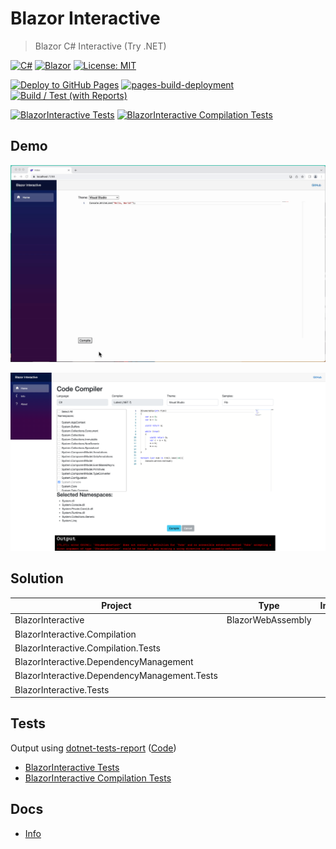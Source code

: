 # Blazor Interactive

> Blazor C# Interactive (Try .NET)

[![C#](https://img.shields.io/badge/c%23-%23239120.svg?style=for-the-badge&logo=c-sharp&logoColor=white)](https://learn.microsoft.com/en-us/dotnet/csharp/)
[![Blazor](https://img.shields.io/badge/blazor-%235C2D91.svg?style=for-the-badge&logo=blazor&logoColor=white)](https://dotnet.microsoft.com/en-us/apps/aspnet/web-apps/blazor)
[![License: MIT](https://img.shields.io/badge/License-MIT-lightgrey.svg?style=for-the-badge)](LICENSE) <!-- https://opensource.org/licenses/MIT -->

[![Deploy to GitHub Pages](https://github.com/alex-hedley/BlazorInteractive/actions/workflows/deploy-site.yml/badge.svg)](https://github.com/alex-hedley/BlazorInteractive/actions/workflows/deploy-site.yml)
[![pages-build-deployment](https://github.com/alex-hedley/BlazorInteractive/actions/workflows/pages/pages-build-deployment/badge.svg)](https://github.com/alex-hedley/BlazorInteractive/actions/workflows/pages/pages-build-deployment)
[![Build / Test (with Reports)](https://github.com/alex-hedley/BlazorInteractive/actions/workflows/build-test.yml/badge.svg)](https://github.com/alex-hedley/BlazorInteractive/actions/workflows/build-test.yml)

[![BlazorInteractive Tests](https://gist.githubusercontent.com/alex-hedley/0f6142396b2a1bb0231906adcd51bdcd/raw/0365da5b9d3b05984b8099051b6f5582eff2878b/blazor_interactive_tests.md_badge.svg "BlazorInteractive Tests")](https://gist.github.com/alex-hedley/0f6142396b2a1bb0231906adcd51bdcd)
[![BlazorInteractive Compilation Tests](https://gist.githubusercontent.com/alex-hedley/1a73c5dd2824cc80bfd2c145308dbcf9/raw/c0c284fcc207940aa665cd816a991d92bf94df26/blazor_interactive_compilation_tests.md_badge.svg "BlazorInteractive Compilation Tests")](https://gist.github.com/alex-hedley/1a73c5dd2824cc80bfd2c145308dbcf9)

## Demo

![Demo](docs/images/demo.gif)

![Progress](docs/images/progress.png "Progress")

## Solution

| Project | Type |Info |
|-|-|-|
| BlazorInteractive | BlazorWebAssembly | |
| BlazorInteractive.Compilation | | |
| BlazorInteractive.Compilation.Tests | | |
| BlazorInteractive.DependencyManagement | | |
| BlazorInteractive.DependencyManagement.Tests | | |
| BlazorInteractive.Tests | | |

## Tests

Output using [dotnet-tests-report](https://github.com/marketplace/actions/dotnet-tests-report) ([Code](https://github.com/zyborg/dotnet-tests-report))

- [BlazorInteractive Tests](https://gist.github.com/alex-hedley/0f6142396b2a1bb0231906adcd51bdcd)
- [BlazorInteractive Compilation Tests]((https://gist.github.com/alex-hedley/1a73c5dd2824cc80bfd2c145308dbcf9))

## Docs

- [Info](docs/README.md)
